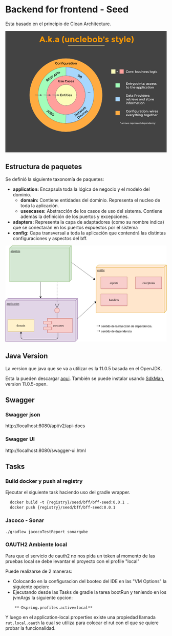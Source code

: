 # Backend for frontend - Seed

Esta basado en el principio de Clean Architecture.

![alt text](docs/clean.png)

## Estructura de paquetes

Se definió la siguiente taxonomía de paquetes:

   * **application:** Encapsula toda la lógica de negocio y el modelo del dominio.
        * **domain:** Contiene entidades del dominio. Representa el nucleo de toda la aplicación.
        * **usescases:** Abstracción de los casos de uso del sistema. Contiene además la definición de los puertos y excepciones.
   * **adapters:** Representa la capa de adaptadores (como su nombre indica) que se conectarán en los puertos expuestos por el sistema
   * **config:** Capa transversal a toda la aplicación que contendrá las distintas configuraciones y aspectos del bff.
        
![alt text](docs/packages.png)


## Java Version
La version que java que se va a utilizar es la 11.0.5 basada en el OpenJDK.

Esta la pueden descargar [aqui](https://github.com/AdoptOpenJDK/openjdk11-upstream-binaries/releases/tag/jdk-11.0.5%2B10).
También se puede instalar usando [SdkMan](https://sdkman.io/), version 11.0.5-open.

## Swagger
### Swagger json
http://localhost:8080/api/v2/api-docs

### Swagger UI
http://localhost:8080/swagger-ui.html

## Tasks
### Build docker y push al registry

Ejecutar el siguiente task haciendo uso del gradle wrapper.

```
  docker build -t {registry}/seed/bff/bff-seed:0.0.1 .
  docker push {registry}/seed/bff/bff-seed:0.0.1
```

### Jacoco - Sonar
```
./gradlew jacocoTestReport sonarqube
```

### OAUTH2 Ambiente local
Para que el servicio de oauth2 no nos pida un token al momento de las pruebas local se debe levantar el proyecto con el profile "local"

Puede realizarse de 2 maneras: 

* Colocando en la configuracion del booteo del IDE en las "VM Options" la siguiente opcion:
* Ejecutando desde las Tasks de gradle la tarea bootRun y teniendo en los jvmArgs la siguiente opcion: 
```
    **-Dspring.profiles.active=local**
```

Y luego en el application-local.properties existe una propiedad llamada 
``rut.local.oauth`` la cual se utiliza para colocar el rut con el que se quiere probar la funcionalidad.
